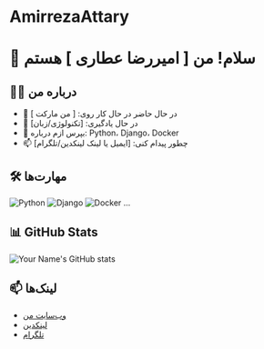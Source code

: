 # AmirrezaAttary

# 👋 سلام! من [ امیررضا عطاری ] هستم

## 🧑‍💻 درباره من
- 🔭 در حال حاضر در حال کار روی: [ من مارکت ]
- 🌱 در حال یادگیری: [تکنولوژی/زبان]
- 💬 بپرس ازم درباره: Python، Django، Docker
- 📫 چطور پیدام کنی: [ایمیل یا لینک لینکدین/تلگرام]

## 🛠️ مهارت‌ها
![Python](https://img.shields.io/badge/-Python-333?style=flat&logo=python)
![Django](https://img.shields.io/badge/-Django-092E20?style=flat&logo=django)
![Docker](https://img.shields.io/badge/-Docker-2496ED?style=flat&logo=docker)
...

## 📊 GitHub Stats
![Your Name's GitHub stats](https://github-readme-stats.vercel.app/api?username=USERNAME&show_icons=true&theme=github_dark)

## 📫 لینک‌ها
- [وب‌سایت من](https://example.com)
- [لینکدین](https://linkedin.com/in/yourusername)
- [تلگرام](https://t.me/yourusername)
